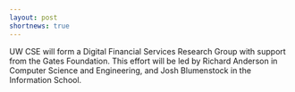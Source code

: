 ```yaml
---
layout: post
shortnews: true
---
```

UW CSE will form a Digital Financial Services Research Group with support from the Gates Foundation.  This effort will be led by Richard Anderson in Computer Science and Engineering, and Josh Blumenstock in the Information School.





